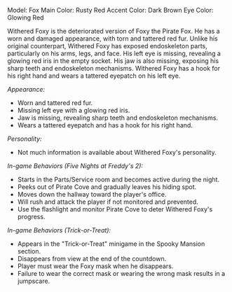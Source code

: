 Model: Fox
Main Color: Rusty Red
Accent Color: Dark Brown
Eye Color: Glowing Red

Withered Foxy is the deteriorated version of Foxy the Pirate Fox. He has a worn and damaged appearance, with torn and tattered red fur. Unlike his original counterpart, Withered Foxy has exposed endoskeleton parts, particularly on his arms, legs, and face. His left eye is missing, revealing a glowing red iris in the empty socket. His jaw is also missing, exposing his sharp teeth and endoskeleton mechanisms. Withered Foxy has a hook for his right hand and wears a tattered eyepatch on his left eye.

_Appearance:_

- Worn and tattered red fur.
- Missing left eye with a glowing red iris.
- Jaw is missing, revealing sharp teeth and endoskeleton mechanisms.
- Wears a tattered eyepatch and has a hook for his right hand.

_Personality:_

- Not much information is available about Withered Foxy's personality.

_In-game Behaviors (Five Nights at Freddy's 2):_

- Starts in the Parts/Service room and becomes active during the night.
- Peeks out of Pirate Cove and gradually leaves his hiding spot.
- Moves down the hallway toward the player's office.
- Will rush and attack the player if not monitored and prevented.
- Use the flashlight and monitor Pirate Cove to deter Withered Foxy's progress.

_In-game Behaviors (Trick-or-Treat):_

- Appears in the "Trick-or-Treat" minigame in the Spooky Mansion section.
- Disappears from view at the end of the countdown.
- Player must wear the Foxy mask when he disappears.
- Failure to wear the correct mask or wearing the wrong mask results in a jumpscare.
